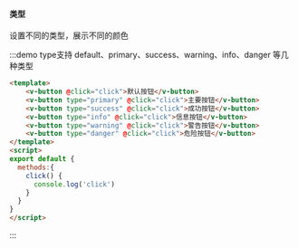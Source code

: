 #### 类型

设置不同的类型，展示不同的颜色

:::demo type支持 default、primary、success、warning、info、danger 等几种类型
```html
<template>
    <v-button @click="click">默认按钮</v-button>
    <v-button type="primary" @click="click">主要按钮</v-button>
    <v-button type="success" @click="click">成功按钮</v-button>
    <v-button type="info" @click="click">信息按钮</v-button>
    <v-button type="warning" @click="click">警告按钮</v-button>
    <v-button type="danger" @click="click">危险按钮</v-button>
</template>
<script>
export default {
  methods:{
    click() {
      console.log('click')
    }
  }
}
</script>
```
:::



